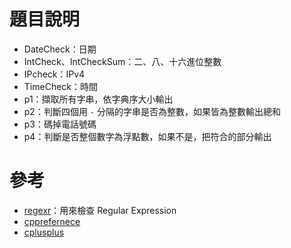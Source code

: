 # 題目說明
* DateCheck：日期
* IntCheck、IntCheckSum：二、八、十六進位整數
* IPcheck：IPv4
* TimeCheck：時間
* p1：擷取所有字串，依字典序大小輸出
* p2：判斷四個用 `-` 分隔的字串是否為整數，如果皆為整數輸出總和
* p3：碼掉電話號碼
* p4：判斷是否整個數字為浮點數，如果不是，把符合的部分輸出

# 參考
* [regexr](https://regexr.com/)：用來檢查 Regular Expression
* [cpprefernece](https://en.cppreference.com/w/cpp/regex)
* [cplusplus](http://www.cplusplus.com/reference/regex/)